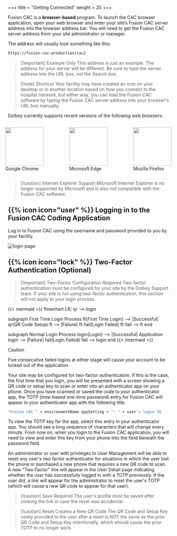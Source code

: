 +++
title = "Getting Connected"
weight = 20
+++

Fusion CAC is a **browser-based** program. To launch the CAC browser application, open your web browser and enter
your site’s Fusion CAC server address into the browser address bar.  You will need to get the Fusion CAC server
address from your site administrator or manager.

The address will usually look something like this: 

```bash
https://fusion-cac-production/cac2
```

> [!important] Example Only
This address is just an example. The address for your server will be different. Be sure to type the
server address into the URL box, not the Search box.

> [!note] Shortcut
Your facility may have created an icon on your desktop or in another location based on how you connect to the
hospital network, but either way, you can load the Fusion CAC software by typing the Fusion CAC server
address into your browser's URL box manually.


Dolbey currently supports recent versions of the following web browsers:

<div style="display: flex; justify-content: center;">
  <figure>
    <img src="https://upload.wikimedia.org/wikipedia/commons/e/e1/Google_Chrome_icon_%28February_2022%29.svg" style="width: 120px">
    <figcaption>Google Chrome</figcaption>
  </figure>
  <figure>
    <img src="https://upload.wikimedia.org/wikipedia/commons/7/7e/Microsoft_Edge_logo_%282019%29.png" style="width: 120px">
    <figcaption>Microsoft Edge</figcaption>
  </figure>
  <figure>
    <img src="https://upload.wikimedia.org/wikipedia/commons/7/76/Mozilla_Firefox_logo_2013.svg" style="width: 120px">
    <figcaption>Mozilla Firefox</figcaption>
  </figure>
</div>

> [!caution] Internet Explorer Support
Microsoft Internet Explorer is no longer supported by Microsoft and is also not compatible with the
Fusion CAC software.

## {{% icon icon="user" %}} Logging in to the Fusion CAC Coding Application

Log in to Fusion CAC using the username and password provided to you by your facility.

![login page](/images/image-004.jpg)

## {{% icon icon="lock" %}} Two-Factor Authentication (Optional)

> [!important] Two-Factor Configuration Required
Two-factor authentication must be configured for your site by the Dolbey Support team.  If your site
is not using two-factor authentication, this section will not apply to your login process.

{{< mermaid >}}
flowchart LR;
  qr --> login

  subgraph First Time Login Process
  ft{First Time Login} --> |Successful| qr(QR Code Setup)
  ft --> |Failure| ft-fail(Login Failed)
  ft-fail --> ft
  end

  subgraph Normal Login Process
  login{Login} --> |Successful| Application
  login --> |Failure| fail(Login Failed)
  fail --> login
  end
{{< /mermaid >}}

> [!caution]
Five consecutive failed logins at either stage will cause your account to be locked out of the
application.

Your site may be configured for two-factor authentication.  If this is the case, the first time that
you login, you will be presented with a screen showing a QR code or setup key to scan or enter into
an authenticator app on your phone.  Once you have scanned or saved the code to your authenticator
app, the TOTP (time-based one-time password) entry for Fusion CAC will appear in your authenticator 
app with the following title.

```bash
"Fusion CAC " + environmentName appSetting + ": " + user's login ID
```
To view the TOTP key for the app, select this entry in your authenticator app.  You should see a 
long sequence of characters that will change every minute.  From now on, when you login to the Fusion
CAC application, you will need to view and enter this key from your phone into the field beneath the
password field.

An administrator or user with privileges to User Management will be able to reset any user's two factor
authenticator for situations in which the user lost the phone or purchased a new phone that requires a
new QR code to scan. A new "Two Factor" line will appear in the User Detail page indicating whether the
user has successfully logged in with a TOTP previously. If the user did, a link will appear for the
administrator to reset the user's TOTP (which will cause a new QR code to appear for that user).

> [!caution] Save Required
The user's profile must be saved after clinking the link in case the reset was accidental. 

> [!caution] Reset Creates a New QR Code
The QR Code and Setup Key newly provided to the user after a reset is NOT the same as the prior QR Code
and Setup Key intentionally, which should cause the prior TOTP to no longer work.

